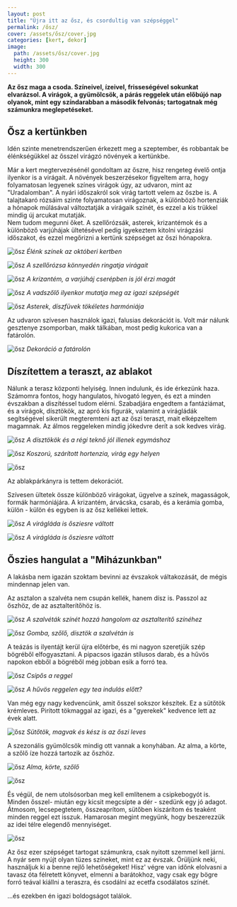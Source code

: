 ```yaml
---
layout: post
title: "Újra itt az ősz, és csordultig van szépséggel"
permalink: /ősz/
cover: /assets/ősz/cover.jpg
categories: [kert, dekor]
image:
  path: /assets/ősz/cover.jpg
  height: 300
  width: 300
---
```




**Az ősz maga a csoda. Színeivel, ízeivel, frisseségével sokunkat elvarázsol. A virágok, a gyümölcsök, a párás reggelek után előbújó nap olyanok, mint egy színdarabban a második felvonás; tartogatnak még számunkra meglepetéseket.**
 

## Ősz a kertünkben


Idén szinte menetrendszerűen érkezett meg a szeptember, és robbantak be élénkségükkel az ősszel virágzó növények a kertünkbe.

Már a kert megtervezésénél gondoltam az őszre, hisz rengeteg évelő ontja ilyenkor is a virágait. A növények beszerzésekor figyeltem arra, hogy folyamatosan legyenek színes virágok úgy, az udvaron, mint az "Uradalomban". A nyári időszakról sok virág tartott velem az őszbe is. A talajtakaró rózsáim szinte folyamatosan virágoznak, a különböző hortenziák a hónapok múlásával változtatják a virágaik színét, és ezzel a kis trükkel mindig új arcukat mutatják.  
Nem tudom megunni őket.
A szellőrózsák, asterek, krizantémok és a különböző varjúhájak ültetésével pedig igyekeztem kitolni virágzási időszakot, és ezzel megőrizni a kertünk szépséget az őszi hónapokra. 

![ősz](/assets/ősz/IMG_20191001_075620.jpg)
_Élénk színek az októberi kertben_

![ősz](/assets/ősz/IMG_20190923_093510.jpg)
_A szellőrózsa könnyedén ringatja virágait_
 
 ![ősz](/assets/ősz/IMG_20191003_074034.jpg)
 _A krizantém, a varjúháj cserépben is jól érzi magát_
 
 ![ősz](/assets/ősz/IMG_20191002_075218.jpg)
 _A vadszőlő ilyenkor mutatja meg az igazi szépségét_
 
 ![ősz](/assets/ősz/IMG_20190930_162309.jpg)
 _Asterek, díszfüvek tökéletes harmóniája_
 
Az udvaron szívesen használok igazi, falusias dekorációt is. Volt már nálunk gesztenye zsomporban, makk tálkában, most pedig kukorica van a fatárolón.
 
 
 ![ősz](/assets/ősz/IMG_20190113_160213_126.jpg)
 _Dekoráció a fatárolón_
 
 
 
## Díszítettem a teraszt, az ablakot
 
Nálunk a terasz központi helyiség. Innen indulunk, és ide érkezünk haza. Számomra fontos, hogy hangulatos, hívogató legyen, és ezt a minden évszakban a diszítéssel tudom elérni.
Szabadjára engedtem a fantáziámat, és a virágok, dísztökök, az apró kis figurák, valamint a virágládák segítségével sikerült megteremteni azt az őszi teraszt, mait elképzeltem magamnak.
Az álmos reggeleken mindig jókedvre derít a sok kedves virág.


![ősz](/assets/ősz/IMG_20191003_083408_430.jpg)
 _A dísztökök és a régi teknő jól illenek egymáshoz_
 
 
![ősz](/assets/ősz/IMG_20191003_073308.jpg)
_Koszorú, szárított hortenzia, virág egy helyen_

![ősz](/assets/ősz/IMG_20191003_073400.jpg)




Az ablakpárkányra is tettem dekorációt. 

Szívesen ültetek össze különböző virágokat, ügyelve a színek, magasságok, formák harmóniájára. 
A krizantém, árvácska, csarab, és a kerámia gomba, külön - külön és egyben is az ősz kellékei lettek. 

![ősz](/assets/ősz/IMG_20190923_101740.jpg)
 _A virágláda is ősziesre váltott_
 
 
 ![ősz](/assets/ősz/lada.jpg)
 _A virágláda is ősziesre váltott_



## Őszies hangulat a "Miházunkban"


A lakásba nem igazán szoktam bevinni az évszakok váltakozását, de mégis mindennap jelen van.

Az asztalon a szalvéta nem csupán kellék, hanem dísz is. Passzol az őszhöz, de az asztalterítőhöz is.

![ősz](/assets/ősz/IMG_20191004_072938.jpg)
 _A szalvéták színét hozzá hangolom az asztalterítő színéhez_


![ősz](/assets/ősz/IMG_20191004_073631.jpg)
 _Gomba, szőlő, dísztök a szalvétán is_



A teázás is ilyentájt kerül újra előtérbe, és mi nagyon szeretjük szép bögréből elfogyasztani. A pipacsos igazán stílusos darab, és a hűvös napokon ebből a bögréből még jobban esik a forró tea.


![ősz](/assets/ősz/IMG_20191004_072205.jpg)
 _Csípős a reggel_


![ősz](/assets/ősz/IMG_20191004_072128.jpg)
 _A hűvös reggelen egy tea indulás előtt?_
 
 

Van még egy nagy kedvencünk, amit ősszel sokszor készítek. Ez a sütőtök krémleves. Pirított tökmaggal az igazi, és a "gyerekek" kedvence lett az évek alatt.

![ősz](/assets/ősz/71307821_554556295348118_1839788492947718144_n.jpg)
 _Sütőtök, magvak és kész is az őszi leves_

A szezonális gyümölcsök mindig ott vannak a konyhában. Az alma, a körte, a szőlő íze hozzá tartozik az őszhöz. 

![ősz](/assets/ősz/IMG_20191004_072736.jpg)
 _Alma, körte, szőlő_

![ősz](/assets/ősz/IMG_20191004_072752.jpg)



És végül, de nem utolsósorban meg kell említenem a csipkebogyót is. Minden ősszel- miután egy kicsit megcsípte a dér - szedünk egy jó adagot. Átmosom, lecsepegtetem, összeaprítom, sütőben kiszárítom és teaként minden reggel ezt isszuk. 
Hamarosan megint megyünk, hogy beszerezzük az idei télre elegendő mennyiséget.


![ősz](/assets/ősz/hecsedli.jpg)







Az ősz ezer szépséget tartogat számunkra, csak nyitott szemmel kell járni. A nyár sem nyújt olyan tüzes színeket, mint ez az évszak. Örüljünk neki, használjuk ki a benne rejlő lehetőségeket! Hisz' végre van időnk elolvasni a tavasz óta félretett könyvet, elmenni a barátokhoz, vagy csak egy bögre forró teával kiállni a teraszra, és csodálni az ecetfa csodálatos színét. 




...és ezekben én igazi boldogságot találok. 









